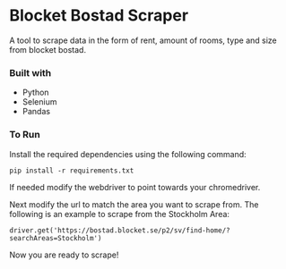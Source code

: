 # Blocket Bostad Scraper

A tool to scrape data in the form of rent, amount of rooms, type and size from blocket bostad.

### Built with

- Python
- Selenium
- Pandas

### To Run

Install the required dependencies using the following command: 
```
pip install -r requirements.txt
```
If needed modify the webdriver to point towards your chromedriver. 

Next modify the url to match the area you want to scrape from. The following is an example to scrape from the Stockholm Area:
```
driver.get('https://bostad.blocket.se/p2/sv/find-home/?searchAreas=Stockholm')
```
Now you are ready to scrape!
